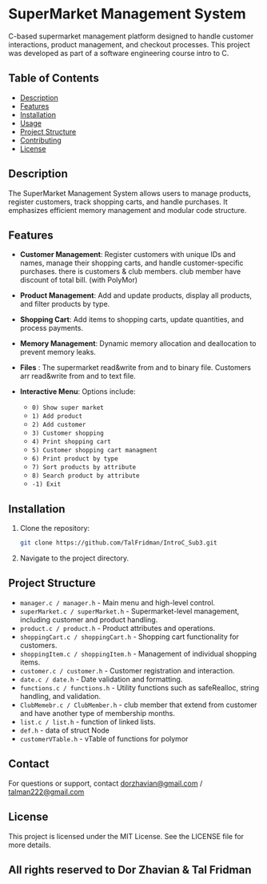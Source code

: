 # SuperMarket Management System

C-based supermarket management platform designed to handle customer interactions, product management, and checkout processes. This project was developed as part of a software engineering course intro to C.

## Table of Contents
- [Description](#description)
- [Features](#features)
- [Installation](#installation)
- [Usage](#usage)
- [Project Structure](#project-structure)
- [Contributing](#contributing)
- [License](#license)

## Description
The SuperMarket Management System allows users to manage products, register customers, track shopping carts, and handle purchases. It emphasizes efficient memory management and modular code structure.

## Features
- **Customer Management**: Register customers with unique IDs and names, manage their shopping carts, and handle customer-specific purchases. there is customers & club members. club member have discount of total bill. (with PolyMor)
- **Product Management**: Add and update products, display all products, and filter products by type.
- **Shopping Cart**: Add items to shopping carts, update quantities, and process payments.
- **Memory Management**: Dynamic memory allocation and deallocation to prevent memory leaks.
- **Files** : The supermarket read&write from and to binary file. Customers arr read&write from and to text file.
- **Interactive Menu**: Options include:

  - `0) Show super market`
  - `1) Add product`
  - `2) Add customer`
  - `3) Customer shopping`
  - `4) Print shopping cart`
  - `5) Customer shopping cart managment`
  - `6) Print product by type`
  - `7) Sort products by attribute`
  - `8) Search product by attribute`
  - `-1) Exit`

## Installation
1. Clone the repository:
    ```bash
    git clone https://github.com/TalFridman/IntroC_Sub3.git
    ```
2. Navigate to the project directory.

## Project Structure
- `manager.c / manager.h` - Main menu and high-level control.
- `superMarket.c / superMarket.h` - Supermarket-level management, including customer and product handling.
- `product.c / product.h` - Product attributes and operations.
- `shoppingCart.c / shoppingCart.h` - Shopping cart functionality for customers.
- `shoppingItem.c / shoppingItem.h` - Management of individual shopping items.
- `customer.c / customer.h` - Customer registration and interaction.
- `date.c / date.h` - Date validation and formatting.
- `functions.c / functions.h` - Utility functions such as safeRealloc, string handling, and validation.
- `ClubMemebr.c / ClubMember.h` - club member that extend from customer and have another type of membership months.
- `list.c / list.h` - function of linked lists.
- `def.h` - data of struct Node
- `customerVTable.h` - vTable of functions for polymor 

## Contact
For questions or support, contact dorzhavian@gmail.com / talman222@gmail.com

## License
This project is licensed under the MIT License. See the LICENSE file for more details.

## All rights reserved to Dor Zhavian & Tal Fridman 

